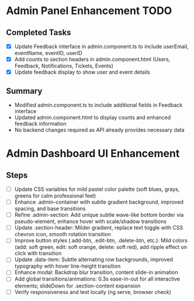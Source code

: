 # Admin Panel Enhancement TODO

## Completed Tasks
- [x] Update Feedback interface in admin.component.ts to include userEmail, eventName, eventID, userID
- [x] Add counts to section headers in admin.component.html (Users, Feedback, Notifications, Tickets, Events)
- [x] Update feedback display to show user and event details

## Summary
- Modified admin.component.ts to include additional fields in Feedback interface
- Updated admin.component.html to display counts and enhanced feedback information
- No backend changes required as API already provides necessary data

# Admin Dashboard UI Enhancement

## Steps
- [ ] Update CSS variables for mild pastel color palette (soft blues, grays, greens for calm professional feel)
- [ ] Enhance .admin-container with subtle gradient background, improved spacing, and base transitions
- [ ] Refine .admin-section: Add unique subtle wave-like bottom border via pseudo-element, enhance hover with scale/shadow transitions
- [ ] Update .section-header: Milder gradient, replace text toggle with CSS chevron icon, smooth rotation transition
- [ ] Improve button styles (.add-btn, .edit-btn, .delete-btn, etc.): Mild colors (add: soft green, edit: soft orange, delete: soft red), add ripple effect on click with transition
- [ ] Update .data-item: Subtle alternating row backgrounds, improved typography with hover line-height transition
- [ ] Enhance modal: Backdrop blur transition, content slide-in animation
- [ ] Add global transitions/animations: 0.3s ease-in-out for all interactive elements; slideDown for .section-content expansion
- [ ] Verify responsiveness and test locally (ng serve, browser check)
